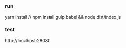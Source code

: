 ### run
yarn install // npm install
gulp babel && node dist/index.js

### test
http://localhost:28080
